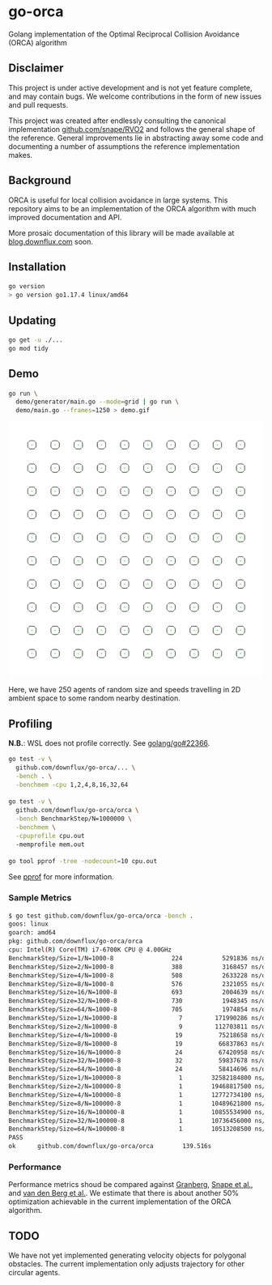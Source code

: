 # go-orca
Golang implementation of the Optimal Reciprocal Collision Avoidance (ORCA)
algorithm

## Disclaimer

This project is under active development and is not yet feature complete, and
may contain bugs. We welcome contributions in the form of new issues and pull
requests.

This project was created after endlessly consulting the canonical implementation
[github.com/snape/RVO2](https://github.com/snape/RVO2) and follows the general
shape of the reference. General improvements lie in abstracting away some code
and documenting a number of assumptions the reference implementation makes.

## Background

ORCA is useful for local collision avoidance in large systems.  This repository
aims to be an implementation of the ORCA algorithm with much improved
documentation and API.

More prosaic documentation of this library will be made available at
[blog.downflux.com](https://blog.downflux.com) soon.

## Installation

```bash
go version
> go version go1.17.4 linux/amd64
```

## Updating

```bash
go get -u ./...
go mod tidy
```

## Demo

```bash
go run \
  demo/generator/main.go --mode=grid | go run \
  demo/main.go --frames=1250 > demo.gif
```

![ORCA demo](demo/output/animation.gif)

Here, we have 250 agents of random size and speeds travelling in 2D ambient
space to some random nearby destination.

## Profiling

**N.B.**: WSL does not profile correctly. See
[golang/go#22366](https://github.com/golang/go/issues/22366).

```bash
go test -v \
  github.com/downflux/go-orca/... \
  -bench . \
  -benchmem -cpu 1,2,4,8,16,32,64

go test -v \
  github.com/downflux/go-orca/orca \
  -bench BenchmarkStep/N=1000000 \
  -benchmem \
  -cpuprofile cpu.out
  -memprofile mem.out

go tool pprof -tree -nodecount=10 cpu.out
```

See [pprof](https://github.com/google/pprof/blob/master/README.md) for more
information.

### Sample Metrics

```bash
$ go test github.com/downflux/go-orca/orca -bench .
goos: linux
goarch: amd64
pkg: github.com/downflux/go-orca/orca
cpu: Intel(R) Core(TM) i7-6700K CPU @ 4.00GHz
BenchmarkStep/Size=1/N=1000-8                224           5291836 ns/op
BenchmarkStep/Size=2/N=1000-8                388           3168457 ns/op
BenchmarkStep/Size=4/N=1000-8                508           2633228 ns/op
BenchmarkStep/Size=8/N=1000-8                576           2321055 ns/op
BenchmarkStep/Size=16/N=1000-8               693           2004639 ns/op
BenchmarkStep/Size=32/N=1000-8               730           1948345 ns/op
BenchmarkStep/Size=64/N=1000-8               705           1974854 ns/op
BenchmarkStep/Size=1/N=10000-8                 7         171990286 ns/op
BenchmarkStep/Size=2/N=10000-8                 9         112703811 ns/op
BenchmarkStep/Size=4/N=10000-8                19          75218658 ns/op
BenchmarkStep/Size=8/N=10000-8                19          66837863 ns/op
BenchmarkStep/Size=16/N=10000-8               24          67420958 ns/op
BenchmarkStep/Size=32/N=10000-8               32          59837678 ns/op
BenchmarkStep/Size=64/N=10000-8               24          58414696 ns/op
BenchmarkStep/Size=1/N=100000-8                1        32582184800 ns/op
BenchmarkStep/Size=2/N=100000-8                1        19468817500 ns/op
BenchmarkStep/Size=4/N=100000-8                1        12772734100 ns/op
BenchmarkStep/Size=8/N=100000-8                1        10489621800 ns/op
BenchmarkStep/Size=16/N=100000-8               1        10855534900 ns/op
BenchmarkStep/Size=32/N=100000-8               1        10736456000 ns/op
BenchmarkStep/Size=64/N=100000-8               1        10513208500 ns/op
PASS
ok      github.com/downflux/go-orca/orca        139.516s
```
### Performance

Performance metrics shoud be compared against [Granberg][1], [Snape et al.][2],
and [van den Berg et al.][3]. We estimate that there is about another 50%
optimization achievable in the current implementation of the ORCA algorithm.


## TODO

We have not yet implemented generating velocity objects for polygonal obstacles.
The current implementation only adjusts trajectory for other circular agents.

[1]: https://arongranberg.com/astar/docs_beta/local-avoidance.html
[2]: https://www.intel.com/content/www/us/en/developer/articles/technical/reciprocal-collision-avoidance-and-navigation-for-video-games.html
[3]: http://emotion.inrialpes.fr/fraichard/safety2010/10-vandenberg-etal-icraw.pdf
[4]: https://github.com/snape/RVO2
